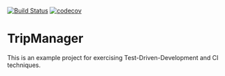 [![Build Status](https://travis-ci.org/GakoMK/tripmanager.svg?branch=master)](https://travis-ci.org/GakoMK/tripmanager.svg?branch=master) [![codecov](https://codecov.io/gh/jdajda/tripmanager/branch/master/graph/badge.svg)](https://codecov.io/gh/jdajda/tripmanager)


# TripManager
This is an example project for exercising Test-Driven-Development and CI techniques.
